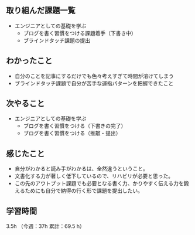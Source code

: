 ## 取り組んだ課題一覧
- エンジニアとしての基礎を学ぶ
  - ブログを書く習慣をつける課題着手（下書き中）
  - ブラインドタッチ課題の提出
## わかったこと
- 自分のことを記事にするだけでも色々考えすぎて時間が溶けてしまう
- ブラインドタッチ課題で自分が苦手な運指パターンを把握できたこと
## 次やること
- エンジニアとしての基礎を学ぶ
  - ブログを書く習慣をつける（下書きの完了）
  - ブログを書く習慣をつける（推敲・提出）
## 感じたこと
- 自分がわかると読み手がわかるは、全然違うということ。
- 文書化する力が著しく低下しているので、リハビリが必要と思った。
- この先のアウトプット課題でも必要となる書く力、かりやすく伝える力を鍛えるためにも自分で納得の行く形で課題を提出したい。
## 学習時間
3.5h （今週：37h 累計：69.5 h）
